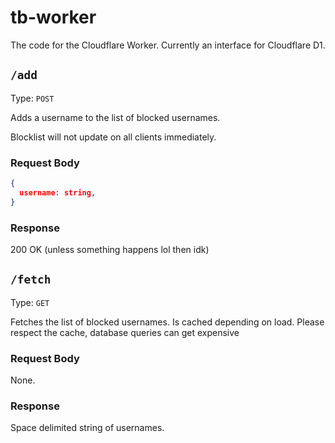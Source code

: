 # tb-worker

The code for the Cloudflare Worker. Currently an interface for Cloudflare D1.

## `/add`

Type: `POST`

Adds a username to the list of blocked usernames.

Blocklist will not update on all clients immediately.

### Request Body

```json
{
  username: string,
}
```

### Response

200 OK (unless something happens lol then idk)

## `/fetch`

Type: `GET`

Fetches the list of blocked usernames. Is cached depending on load. Please respect the cache, database queries can get expensive

### Request Body

None.

### Response

Space delimited string of usernames.
